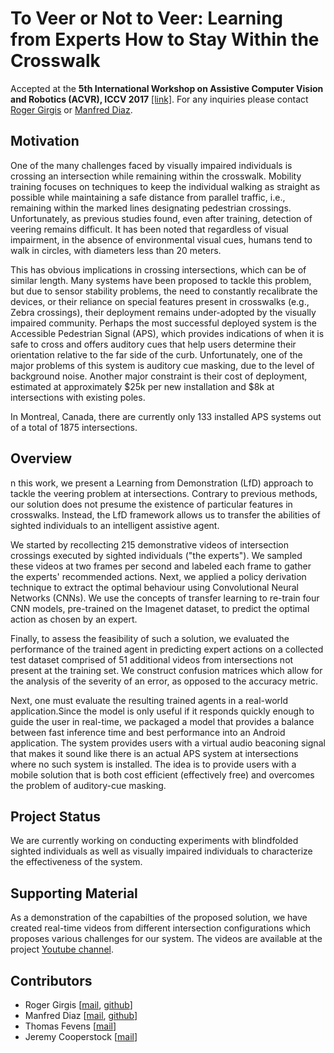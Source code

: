 # To Veer or Not to Veer: Learning from Experts How to Stay Within the Crosswalk
Accepted at the __5th International Workshop on Assistive Computer Vision and Robotics (ACVR), ICCV 2017__ [[link]](http://iplab.dmi.unict.it/acvr2017/index.php). For any inquiries please contact [Roger Girgis](mailto:rogerg@cim.mcgill.ca) or [Manfred Diaz](mailto:mdiaz@cim.mcgill.ca).

## Motivation

One of the many challenges faced by visually impaired individuals is crossing an intersection while remaining within the crosswalk. Mobility training focuses on techniques to keep the individual walking as straight as possible while maintaining a safe distance from parallel traffic, i.e., remaining within the marked lines designating pedestrian crossings. Unfortunately, as previous studies found, even after training, detection of veering remains difficult. It has been noted that regardless of visual impairment, in the absence of environmental visual cues, humans tend to walk in circles, with diameters less than 20 meters. 

This has obvious implications in crossing intersections, which can be of similar length. Many systems have been proposed to tackle this problem, but due to sensor stability problems, the need to constantly recalibrate the devices, or their reliance on special features present in crosswalks (e.g., Zebra crossings), their deployment remains under-adopted by the visually impaired community. Perhaps the most successful deployed system is the Accessible Pedestrian Signal (APS), which provides indications of when it is safe to cross and offers auditory cues that help users determine their orientation relative to the far side of the curb. Unfortunately, one of the major problems of this system is auditory cue masking, due to the level of background noise. Another major constraint is their cost of deployment, estimated at approximately $25k per new installation and $8k at intersections with existing poles. 

In Montreal, Canada, there are currently only 133 installed APS systems out of a total of 1875 intersections. 

## Overview
n this work, we present a Learning from Demonstration (LfD) approach to tackle the veering problem at intersections. Contrary to previous methods, our solution does not presume the existence of particular features in crosswalks. Instead, the LfD framework allows us to transfer the abilities of sighted individuals to an intelligent assistive agent. 

We started by recollecting  215 demonstrative videos of intersection crossings executed by sighted individuals ("the experts"). We sampled these videos at two frames per second and labeled each frame to gather the experts' recommended actions. Next, we applied a policy derivation technique to extract the optimal behaviour using Convolutional Neural Networks (CNNs). We use the concepts of transfer learning to re-train four CNN models, pre-trained on the Imagenet dataset, to predict the optimal action as chosen by an expert. 

Finally, to assess the feasibility of such a solution, we evaluated the performance of the trained agent in predicting expert actions on a collected test dataset comprised of 51 additional videos from intersections not present at the training set. We construct confusion matrices which allow for the analysis of the severity of an error, as opposed to the accuracy metric. 

Next, one must evaluate the resulting trained agents in a real-world application.Since the model is only useful if it responds quickly enough to guide the user in real-time, we packaged a model that provides a balance between fast inference time and best performance into an Android application. The system provides users with a virtual audio beaconing signal that makes it sound like there is an actual APS system at intersections where no such system is installed. The idea is to provide users with a mobile solution that is both cost efficient (effectively free) and overcomes the problem of auditory-cue masking. 

## Project Status

We are currently working on conducting experiments with blindfolded sighted individuals as well as visually impaired individuals to characterize the effectiveness of the system.

## Supporting Material

As a demonstration of the capabilties of the proposed solution, we have created real-time videos from different intersection configurations which proposes various challenges for our system. The videos are available at the project [Youtube channel](https://www.youtube.com/channel/UCh9GARW98Z41SezH-4fh7zg/videos).

## Contributors

* Roger Girgis [[mail](mailto:rogerg@cim.mcgill.ca), [github](https://github.com/roggirg/)]
* Manfred Diaz [[mail](mailto:mdiaz@cim.mcgill.ca), [github](https://github.com/takeitallsource)]
* Thomas Fevens [[mail]()]
* Jeremy Cooperstock [[mail]()]


